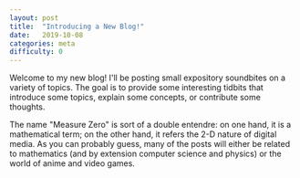 ```yaml
---
layout: post
title:  "Introducing a New Blog!"
date:   2019-10-08
categories: meta
difficulty: 0
---
```


Welcome to my new blog! I'll be posting small expository soundbites on a variety of topics. The goal is to provide some interesting tidbits that introduce some topics, explain some concepts, or contribute some thoughts.

The name "Measure Zero" is sort of a double entendre: on one hand, it is a mathematical term; on the other hand, it refers the 2-D nature of digital media. As you can probably guess, many of the posts will either be related to mathematics (and by extension computer science and physics) or the world of anime and video games. 

